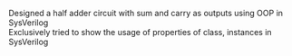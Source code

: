 Designed a half adder circuit with sum and carry as outputs using OOP in SysVerilog\
Exclusively tried to show the usage of properties of class, instances in SysVerilog
